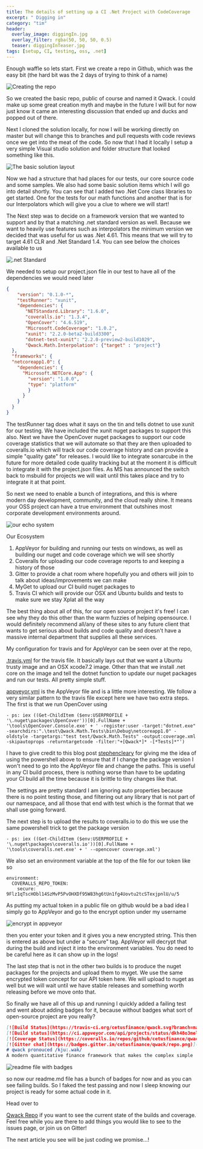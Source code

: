 ```yaml
---
title: The details of setting up a CI .Net Project with CodeCoverage
excerpt: " Digging in"
category: "tim"
header:
  overlay_image: diggingIn.jpg
  overlay_filter: rgba(50, 50, 50, 0.5)
  teaser: diggingInTeaser.jpg
tags: [setup, CI, testing, oss, .net]
---
```


Enough waffle so lets start. First we create a repo in Github, which was the easy bit (the hard bit was the 2 days of trying to think of a name)

![Creating the repo](/images/diggingIn/CreateRepo.jpg)

So we created the basic repo, public of course and named it Qwack. I could make up some great creation myth and
maybe in the future I will but for now just know it came an interesting discussion that ended up and ducks and 
popped out of there.

Next I cloned the solution locally, for now I will be working directly on master but will change this to branches 
and pull requests with code reviews once we get into the meat of the code. So now that I had it locally I setup a 
very simple Visual studio solution and folder structure that looked something like this.

![The basic solution layout](/images/diggingIn/basicsolution.png)

Now we had a structure that had places for our tests, our core source code and some samples. We also had some basic 
solution items which I will go into detail shortly. You can see that I added two .Net Core class libraries to get started. 
One for the tests for our math functions and another that is for our Interpolators which will give you a clue to where 
we will start!

The Next step was to decide on a framework version that we wanted to support and by that a matching .net standard 
version as well. Because we want to heavily use features such as interpolators the minimum version we decided that was 
useful for us was .Net 4.61.
This means that we will try to target 4.61 CLR and .Net Standard 1.4. You can see below the choices available to us

![.net Standard](/images/diggingIn/netstandard.png)

We needed to setup our project.json file in our test to have all of the dependencies we would need later

``` Json
{
    "version": "0.1.0-*",
    "testRunner": "xunit",
    "dependencies": {
       "NETStandard.Library": "1.6.0",
       "coveralls.io": "1.3.4",
       "OpenCover": "4.6.519",
       "Microsoft.CodeCoverage": "1.0.2",
       "xunit": "2.2.0-beta2-build3300",
       "dotnet-test-xunit": "2.2.0-preview2-build1029",
       "Qwack.Math.Interpolation": {"target" : "project"}
  },
  "frameworks": {
  "netcoreapp1.0": {
    "dependencies": {
      "Microsoft.NETCore.App": {
        "version": "1.0.0",
        "type": "platform"
        }
      }
    }
  }
}
```

The testRunner tag does what it says on the tin and tells dotnet to use xunit for our testing. We have included the 
xunit nuget packages to support this also. Next we have the OpenCover nuget packages to support our code coverage 
statistics that we will automate so that they are then uploaded to coveralls.io which will track our code coverage 
history and can provide a simple "quality gate" for releases. I would like to integrate sonarcube in the future for
more detailed code quality tracking but at the moment it is difficult to integrate it with the project.json files. 
As MS has announced the switch back to msbuild for projects we will wait until this takes place and try to integrate it 
at that point.

So next we need to enable a bunch of integrations, and this is where modern day development, community, and the cloud 
really shine. It means your OSS project can have a true environment that outshines most corporate development environments 
around.

![our echo system](/images/diggingIn/ecosystem.png)

Our Ecosystem

1. AppVeyor for building and running our tests on windows, as well as building our nuget and code coverage which we will see shortly
2. Coveralls for uploading our code coverage reports to and keeping a history of those
3. Gitter to provide a chat room where hopefully you and others will join to talk about ideas/improvements we can make
4. MyGet to upload our CI build nuget packages to
5. Travis CI which will provide our OSX and Ubuntu builds and tests to make sure we stay Xplat all the way
 
The best thing about all of this, for our open source project it's free! I can see why they do this other than the warm 
fuzzies of helping opensource. I would definitely recommend all/any of these sites to any future client that wants to 
get serious about builds and code quality and doesn't have a massive internal department that supplies all these services.

My configuration for travis and for AppVeyor can be seen over at the repo,

[.travis.yml](https://github.com/cetusfinance/qwack/blob/master/.travis.yml) for the travis file.
It basically lays out that we want a Ubuntu trusty image and an OSX xcode7.2 image.
Other than that we install .net core on the image and tell the dotnet function to update our nuget 
packages and run our tests. All pretty simple stuff.

[appveyor.yml](https://github.com/cetusfinance/qwack/blob/master/appveyor.yml) is the AppVeyor file and is a little more 
interesting. We follow a very similar pattern to the travis file except here we have two extra steps. The first is that we 
run OpenCover using

```
- ps: iex ((Get-ChildItem ($env:USERPROFILE + '\.nuget\packages\OpenCover'))[0].FullName + '\tools\OpenCover.Console.exe' + ' -register:user -target:"dotnet.exe" -searchdirs:".\test\Qwack.Math.Tests\bin\Debug\netcoreapp1.0" -oldstyle -targetargs:"test test/Qwack.Math.Tests" -output:coverage.xml -skipautoprops -returntargetcode -filter:"+[Qwack*]* -[*Tests]*"')
```

I have to give credit to this blog post [stephencleary](http://blog.stephencleary.com/2015/03/continuous-integration-code-coverage-open-source-net-coreclr-projects.html) 
for giving me the idea of using the powershell above to ensure that if I change the package version I won't need to 
go into the AppVeyor file and change the paths. This is useful in any CI build process, there is nothing worse than have 
to be updating your CI build all the time because it is brittle to tiny changes like that.

The settings are pretty standard I am ignoring auto properties because there is no point testing those, and filtering out 
any library that is not part of our namespace, and all those that end with test which is the format that we shall use 
going forward.

The next step is to upload the results to coveralls.io to do this we use the same powershell trick to get the package 
version

```
- ps: iex ((Get-ChildItem ($env:USERPROFILE + '\.nuget\packages\coveralls.io'))[0].FullName + '\tools\coveralls.net.exe' + ' --opencover coverage.xml')
```

We also set an environment variable at the top of the file for our token like so

```
environment:
  COVERALLS_REPO_TOKEN:
    secure: 9Flz1qTscHObl14SzMvP5PvOHXDf95W83hg6tUn1fg4Uovtu2tcSTexjpnlU/u/5
``` 

As putting my actual token in a public file on github would be a bad idea I simply go to AppVeyor and go to the encrypt 
option under my username

![encrypt in appveyor](/images/diggingIn/encrypt.png)

then you enter your token and it gives you a new encrypted string. This then is entered as above but under a "secure" tag. 
AppVeyor will decrypt that during the build and inject it into the environment variables. You do need to be careful here 
as it can show up in the logs!

The last step that is not in the other two builds is to produce the nuget packages for the projects and upload them to myget. 
We use the same encrypted token concept for our API token here. We will upload to nuget as well but we will wait until we 
have stable releases and something worth releasing before we move onto that.

So finally we have all of this up and running I quickly added a failing test and went about adding badges for it, 
because without badges what sort of open-source project are you really?

``` markdown
[![Build Status](https://travis-ci.org/cetusfinance/qwack.svg?branch=master)](https://travis-ci.org/cetusfinance/qwack)
[![Build status](https://ci.appveyor.com/api/projects/status/dkh48o3mel1bkvv0/branch/master?svg=true)](https://ci.appveyor.com/project/Drawaes/qwack/branch/master)
[![Coverage Status](https://coveralls.io/repos/github/cetusfinance/qwack/badge.svg?branch=master)](https://coveralls.io/github/cetusfinance/qwack?branch=master)
[![Gitter chat](https://badges.gitter.im/cetusfinance/qwack/repo.png)](https://gitter.im/cetusfinance/qwack)
# qwack pronouced /kju:.wak/
A modern quantitative finance framework that makes the complex simple
```

![readme file with badges](/images/diggingIn/readme.png)

so now our readme.md file has a bunch of badges for now and as you can see failing builds. So I faked the test 
passing and now I sleep knowing our project is ready for some actual code in it.

Head over to 

[Qwack Repo](https://github.com/cetusfinance/qwack) if you want to see the current state of the builds and coverage. 
Feel free while you are there to add things you would like to see to the issues page, or join us on Gitter!

The next article you see will be just coding we promise...!


